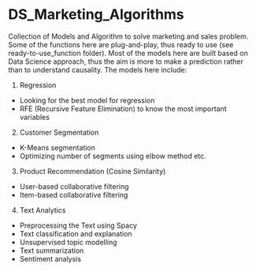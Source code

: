 # DS_Marketing_Algorithms

Collection of Models and Algorithm to solve marketing and sales problem. Some of the functions here are plug-and-play, thus ready to use (see ready-to-use_function folder). Most of the models here are built based on Data Science approach, thus the aim is more to make a prediction rather than to understand causality. The models here include:

1. Regression
  - Looking for the best model for regression
  - RFE (Recursive Feature Elimination) to know the most important variables
  
2. Customer Segmentation
  - K-Means segmentation
  - Optimizing number of segments using elbow method etc.

3. Product Recommendation (Cosine Similarity)
  - User-based collaborative filtering
  - Item-based collaborative filtering

4. Text Analytics
  - Preprocessing the Text using Spacy
  - Text classification and explanation
  - Unsupervised topic modelling
  - Text summarization
  - Sentiment analysis
